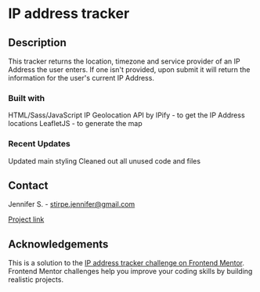 # IP address tracker

## Description

This tracker returns the location, timezone and service provider of an IP Address the user enters. If one isn't provided, upon submit it will return the information for the user's current IP Address.


### Built with

HTML/Sass/JavaScript
IP Geolocation API by IPify -  to get the IP Address locations
LeafletJS -  to generate the map


### Recent Updates
Updated main styling
Cleaned out all unused code and files


## Contact

Jennifer S. - stirpe.jennifer@gmail.com

[Project link](https://jennstirpe.github.io/ip-address-tracker-js/)


## Acknowledgements

This is a solution to the [IP address tracker challenge on Frontend Mentor](https://www.frontendmentor.io/challenges/ip-address-tracker-I8-0yYAH0). Frontend Mentor challenges help you improve your coding skills by building realistic projects. 

